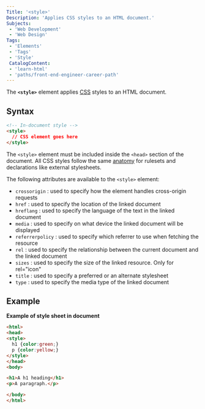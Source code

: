 ```yaml
---
Title: '<style>'
Description: 'Applies CSS styles to an HTML document.'
Subjects:
 - 'Web Development'
 - 'Web Design'
Tags: 
 - 'Elements'
 - 'Tags'
 - 'Style'
 CatalogContent:
 - 'learn-html'
 - 'paths/front-end-engineer-career-path'
---
```

The **`<style>`** element applies [CSS](https://www.codecademy.com/resources/docs/css) styles to an HTML document.

## Syntax

```html
<!-- In-document style -->
<style>
  // CSS element goes here
</style>
```
The `<style>` element must be included inside the `<head>` section of the document. All CSS styles follow the same [anatomy](https://www.codecademy.com/resources/docs/css/anatomy) for rulesets and declarations like external stylesheets.

The following attributes are available to the `<style>` element:

- `crossorigin` : used to specify how the element handles cross-origin requests
- `href` : 	used to specify the location of the linked document
- `hreflang` : used to specify the language of the text in the linked document
- `media` : used to specify on what device the linked document will be displayed
- `referrerpolicy` : used to specify which referrer to use when fetching the resource
- `rel` : used to specify the relationship between the current document and the linked document
- `sizes` : used to specify the size of the linked resource. Only for rel="icon"
- `title` : used to specify a preferred or an alternate stylesheet
- `type` : used to specify the media type of the linked document

## Example

**Example of style sheet in document**

```html
<html>
<head>
<style>
  h1 {color:green;}
  p {color:yellow;}
</style>
</head>
<body>

<h1>A h1 heading</h1>
<p>A paragraph.</p>

</body>
</html>
```


